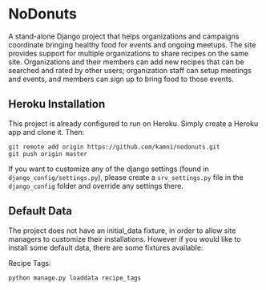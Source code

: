 # NoDonuts

A stand-alone Django project that helps organizations and campaigns coordinate
bringing healthy food for events and ongoing meetups. The site provides support
for multiple organizations to share recipes on the same site. Organizations and
their members can add new recipes that can be searched and rated by other
users; organization staff can setup meetings and events, and members can sign
up to bring food to those events.

## Heroku Installation

This project is already configured to run on Heroku. Simply create a Heroku app
and clone it. Then:

    git remote add origin https://github.com/kamni/nodonuts.git
    git push origin master

If you want to customize any of the django settings (found in
`django_config/settings.py`), please create a `srv_settings.py` file in
the `django_config` folder and override any settings there.

## Default Data

The project does not have an initial_data fixture, in order to allow site
managers to customize their installations. However if you would like to install
some default data, there are some fixtures available:

Recipe Tags:

    python manage.py loaddata recipe_tags
